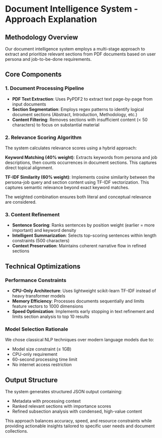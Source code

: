 # Document Intelligence System - Approach Explanation

## Methodology Overview

Our document intelligence system employs a multi-stage approach to extract and prioritize relevant sections from PDF documents based on user persona and job-to-be-done requirements.

## Core Components

### 1. Document Processing Pipeline
- **PDF Text Extraction**: Uses PyPDF2 to extract text page-by-page from input documents
- **Section Segmentation**: Employs regex patterns to identify logical document sections (Abstract, Introduction, Methodology, etc.)
- **Content Filtering**: Removes sections with insufficient content (< 50 characters) to focus on substantial material

### 2. Relevance Scoring Algorithm
The system calculates relevance scores using a hybrid approach:

**Keyword Matching (40% weight)**: Extracts keywords from persona and job descriptions, then counts occurrences in document sections. This captures direct topical alignment.

**TF-IDF Similarity (60% weight)**: Implements cosine similarity between the persona-job query and section content using TF-IDF vectorization. This captures semantic relevance beyond exact keyword matches.

The weighted combination ensures both literal and conceptual relevance are considered.

### 3. Content Refinement
- **Sentence Scoring**: Ranks sentences by position weight (earlier = more important) and keyword density
- **Intelligent Summarization**: Selects top-scoring sentences within length constraints (500 characters)
- **Context Preservation**: Maintains coherent narrative flow in refined sections

## Technical Optimizations

### Performance Constraints
- **CPU-Only Architecture**: Uses lightweight scikit-learn TF-IDF instead of heavy transformer models
- **Memory Efficiency**: Processes documents sequentially and limits feature vectors to 1000 dimensions
- **Speed Optimization**: Implements early stopping in text refinement and limits section analysis to top 10 results

### Model Selection Rationale
We chose classical NLP techniques over modern language models due to:
- Model size constraint (≤ 1GB)
- CPU-only requirement
- 60-second processing time limit
- No internet access restriction

## Output Structure
The system generates structured JSON output containing:
- Metadata with processing context
- Ranked relevant sections with importance scores
- Refined subsection analysis with condensed, high-value content

This approach balances accuracy, speed, and resource constraints while providing actionable insights tailored to specific user needs and document collections.